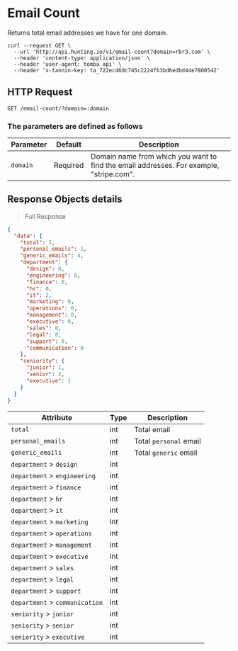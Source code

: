 # Email Count

Returns total email addresses we have for one domain.

```shell
curl --request GET \
  --url 'http://api.hunting.io/v1/email-count?domain=rbr3.com' \
  --header 'content-type: application/json' \
  --header 'user-agent: tomba api' \
  --header 'x-tannin-key: ta_722ec46dc745c2224fb3bd6edbd44e7800542'
```

## HTTP Request

`GET /email-count/?domain=:domain`

### The parameters are defined as follows

| Parameter | Default  | Description                                                                             |
| --------- | -------- | --------------------------------------------------------------------------------------- |
| `domain`  | Required | Domain name from which you want to find the email addresses. For example, "stripe.com". |


## Response  Objects details

> Full Response

```json
{
  "data": {
    "total": 5,
    "personal_emails": 1,
    "generic_emails": 4,
    "department": {
      "design": 0,
      "engineering": 0,
      "finance": 0,
      "hr": 0,
      "it": 2,
      "marketing": 0,
      "operations": 0,
      "management": 0,
      "executive": 0,
      "sales": 0,
      "legal": 0,
      "support": 0,
      "communication": 0
    },
    "seniority": {
      "junior": 1,
      "senior": 2,
      "executive": 1
    }
  }
}
```

| Attribute                      | Type | Description            |
| ------------------------------ | ---- | ---------------------- |
| `total`                        | int  | Total email            |
| `personal_emails`              | int  | Total `personal` email |
| `generic_emails`               | int  | Total `generic` email  |
| `department` > `design`        | int  |                        |
| `department` > `engineering`   | int  |                        |
| `department` > `finance`       | int  |                        |
| `department` > `hr`            | int  |                        |
| `department` > `it`            | int  |                        |
| `department` > `marketing`     | int  |                        |
| `department` > `operations`    | int  |                        |
| `department` > `management`    | int  |                        |
| `department` > `executive`     | int  |                        |
| `department` > `sales`         | int  |                        |
| `department` > `legal`         | int  |                        |
| `department` > `support`       | int  |                        |
| `department` > `communication` | int  |                        |
| `seniority` > `junior`         | int  |                        |
| `seniority` > `senior`         | int  |                        |
| `seniority` > `executive`      | int  |                        |
